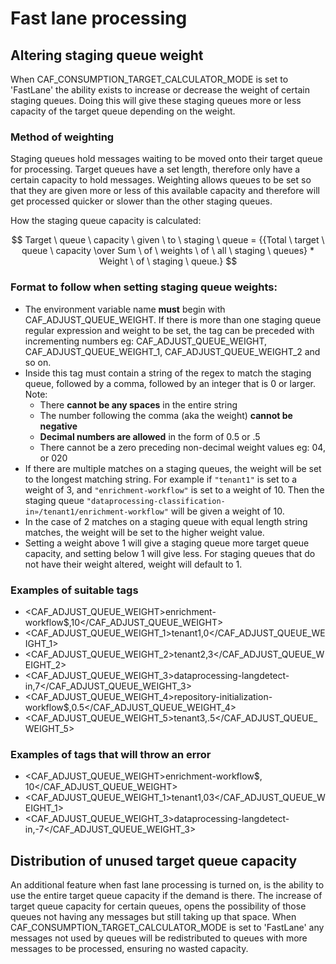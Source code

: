 # Fast lane processing 

## Altering staging queue weight
When CAF_CONSUMPTION_TARGET_CALCULATOR_MODE is set to 'FastLane' the ability exists to 
increase or decrease the weight of certain staging queues. Doing this will give these 
staging queues more or less capacity of the target queue depending on the weight.

### Method of weighting
Staging queues hold messages waiting to be moved onto their target queue for processing. 
Target queues have a set length, therefore only have a certain capacity to hold messages. 
Weighting allows queues to be set so that they are given more or less of this available capacity and therefore will
get processed quicker or slower than the other staging queues.

How the staging queue capacity is calculated: 

$$ Target \ queue \ capacity \ given \ to \ staging \ queue  = {{Total \ target \ queue \ capacity \over Sum \ of \ weights \ of \ all 
\ staging \ queues} * Weight \ of \ staging \ queue.} $$

### Format to follow when setting staging queue weights: 

* The environment variable name **must** begin with CAF_ADJUST_QUEUE_WEIGHT. If there is more than one staging queue regular expression and weight to be set, 
the tag can be preceded with incrementing numbers 
eg: CAF_ADJUST_QUEUE_WEIGHT, CAF_ADJUST_QUEUE_WEIGHT_1, CAF_ADJUST_QUEUE_WEIGHT_2 and so on. 
* Inside this tag must contain a string of the regex to match the staging queue, followed by a comma, followed
by an integer that is 0 or larger. Note:
  * There **cannot be any spaces** in the entire string 
  * The number following the comma (aka the weight) **cannot be negative**
  * **Decimal numbers are allowed** in the form of 0.5 or .5
  * There cannot be a zero preceding non-decimal weight values eg: 04, or 020
* If there are multiple matches on a staging queues, the weight will be set to the longest matching string. 
For example if `"tenant1"` is set to a weight of 3, and `"enrichment-workflow"` is set to a weight of 10. 
Then the staging queue `"dataprocessing-classification-in»/tenant1/enrichment-workflow"` will be given a weight
of 10. 
* In the case of 2 matches on a staging queue with equal length string matches, the weight will be set to the 
higher weight value. 
* Setting a weight above 1 will give a staging queue more target queue capacity, and setting below 1 will give less.
For staging queues that do not have their weight altered, weight will default to 1.

### Examples of suitable tags 
* <CAF_ADJUST_QUEUE_WEIGHT>enrichment\-workflow$,10</CAF_ADJUST_QUEUE_WEIGHT> 
* <CAF_ADJUST_QUEUE_WEIGHT_1>tenant1,0</CAF_ADJUST_QUEUE_WEIGHT_1>
* <CAF_ADJUST_QUEUE_WEIGHT_2>tenant2,3</CAF_ADJUST_QUEUE_WEIGHT_2>
* <CAF_ADJUST_QUEUE_WEIGHT_3>dataprocessing-langdetect-in,7</CAF_ADJUST_QUEUE_WEIGHT_3>
* <CAF_ADJUST_QUEUE_WEIGHT_4>repository-initialization-workflow$,0.5</CAF_ADJUST_QUEUE_WEIGHT_4>
* <CAF_ADJUST_QUEUE_WEIGHT_5>tenant3,.5</CAF_ADJUST_QUEUE_WEIGHT_5>

### Examples of tags that will throw an error
* <CAF_ADJUST_QUEUE_WEIGHT>enrichment\-workflow$, 10</CAF_ADJUST_QUEUE_WEIGHT> 
* <CAF_ADJUST_QUEUE_WEIGHT_1>tenant1,03</CAF_ADJUST_QUEUE_WEIGHT_1>
* <CAF_ADJUST_QUEUE_WEIGHT_3>dataprocessing-langdetect-in,-7</CAF_ADJUST_QUEUE_WEIGHT_3>

## Distribution of unused target queue capacity
An additional feature when fast lane processing is turned on, is the ability to use the entire target queue capacity
if the demand is there. 
The increase of target queue capacity for certain queues, opens the possibility of those queues not having 
any messages but still taking up that space. When CAF_CONSUMPTION_TARGET_CALCULATOR_MODE is set to 'FastLane' any messages
not used by queues will be redistributed to queues with more messages to be processed, ensuring no wasted capacity.
